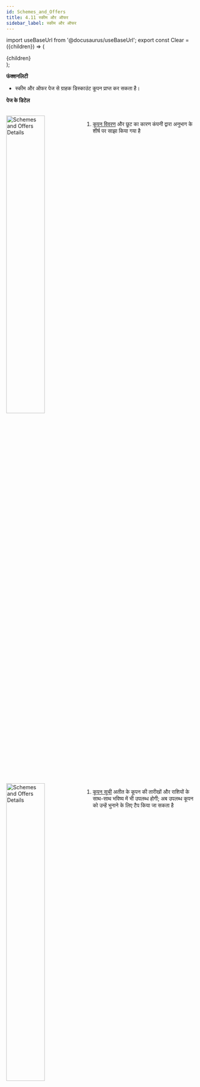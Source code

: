 ```yaml
---
id: Schemes_and_Offers
title: 4.11 स्कीम और ऑफर
sidebar_label: स्कीम और ऑफर
---
```


import useBaseUrl from '@docusaurus/useBaseUrl';
export const Clear = ({children}) => (
  <div
    style={{ 
         display: 'table',
    }}>
    {children}
  </div>
);


**फंक्शनलिटी**
* स्कीम और ऑफर पेज से ग्राहक डिस्काउंट कूपन प्राप्त कर सकता है।


**पेज के डिटेल**

<br clear="right"/>
<img align="left" src={useBaseUrl("img/scrnshts/4.11_1_SchemesAndOffer.png")} alt="Schemes and Offers Details" width="45%"/>
<Clear>

1.  <u>कूपन विवरण</u> और छूट का कारण कंपनी द्वारा अनुभाग के शीर्ष पर साझा किया गया है

</Clear>
<br clear="both"/>
<br clear="right"/>
<img align="left" src={useBaseUrl("img/scrnshts/4.11_2_SchemesAndOffer.png")} alt="Schemes and Offers Details" width="45%"/>
<Clear>

1.  <u>कूपन सूची</u> अतीत के कूपन की तारीखों और राशियों के साथ-साथ भविष्य में भी उपलब्ध होगी; अब उपलब्ध कूपन को उन्हें भुनाने के लिए टैप किया जा सकता है

</Clear>
<br clear="both"/>

<!-- ![Schemes and Offers Details](./assets/4.20_SchmsAndOffrs.png) -->